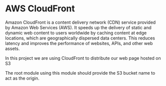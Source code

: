 # AWS CloudFront
Amazon CloudFront is a content delivery network (CDN) service provided by Amazon Web Services (AWS). It speeds up the delivery of static and dynamic web content to users worldwide by caching content at edge locations, which are geographically dispersed data centers. This reduces latency and improves the performance of websites, APIs, and other web assets. 

In this project we are using CloudFront to distribute our web page hosted on S3

The root module using this module should provide the S3 bucket name to act as the origin.